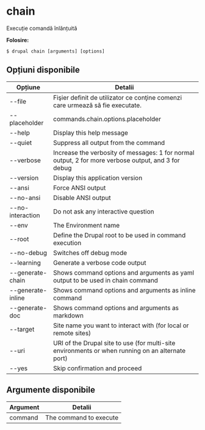# chain
Execuție comandă înlănțuită

**Folosire:**
```
$ drupal chain [arguments] [options]
```

## Opțiuni disponibile
Opțiune | Detalii
-------|-------------
--file | Fişier definit de utilizator ce conţine comenzi care urmează să fie executate.
--placeholder | commands.chain.options.placeholder
--help | Display this help message
--quiet | Suppress all output from the command
--verbose | Increase the verbosity of messages: 1 for normal output, 2 for more verbose output, and 3 for debug
--version | Display this application version
--ansi | Force ANSI output
--no-ansi | Disable ANSI output
--no-interaction | Do not ask any interactive question
--env | The Environment name
--root | Define the Drupal root to be used in command execution
--no-debug | Switches off debug mode
--learning | Generate a verbose code output
--generate-chain | Shows command options and arguments as yaml output to be used in chain command
--generate-inline | Shows command options and arguments as inline command
--generate-doc | Shows command options and arguments as markdown
--target | Site name you want to interact with (for local or remote sites)
--uri | URI of the Drupal site to use (for multi-site environments or when running on an alternate port)
--yes | Skip confirmation and proceed

## Argumente disponibile
Argument | Detalii
---------|-------------
command | The command to execute
